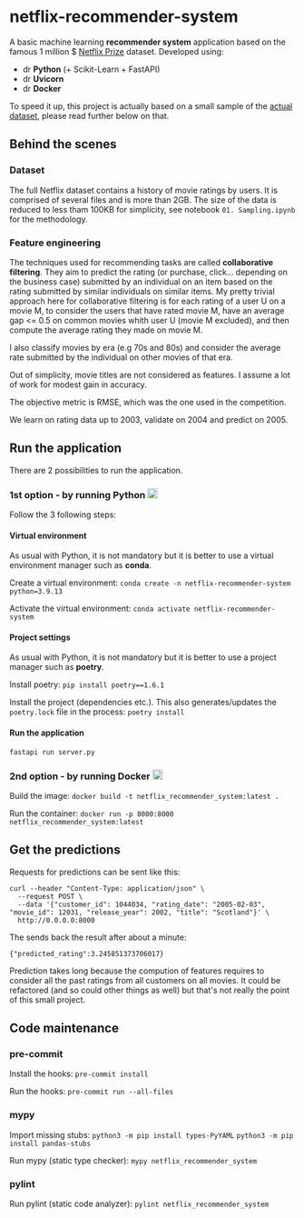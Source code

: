 # netflix-recommender-system

A basic machine learning **recommender system** application based on the famous 1 million $ [Netflix Prize](https://en.wikipedia.org/wiki/Netflix_Prize) dataset. Developed using:
- <img src="https://149860134.v2.pressablecdn.com/wp-content/uploads/pythoned.png" alt="drawing" width="14em;"/> **Python** (+ Scikit-Learn + FastAPI)
- <img src="https://www.uvicorn.org/uvicorn.png" alt="drawing" width="14em;"/> **Uvicorn**
- <img src="https://static-00.iconduck.com/assets.00/docker-icon-icon-512x370-m2lt8o0b.png" alt="drawing" width="14em;"/> **Docker**

To speed it up, this project is actually based on a small sample of the [actual dataset](https://www.kaggle.com/datasets/netflix-inc/netflix-prize-data), please read further below on that.


## Behind the scenes

### Dataset

The full Netflix dataset contains a history of movie ratings by users. It is comprised of several files and is more than 2GB. The size of the data is reduced to less tham 100KB for simplicity, see notebook `01. Sampling.ipynb` for the methodology.

### Feature engineering

The techniques used for recommending tasks are called **collaborative filtering**. They aim to predict the rating  (or purchase, click... depending on the business case) submitted by an individual on an item based on the rating submitted by similar individuals on similar items. My pretty trivial approach here for collaborative filtering is for each rating of a user U on a movie M, to consider the users that have rated movie M, have an average gap <= 0.5 on common movies whith user U (movie M excluded), and then compute the average rating they made on movie M.

I also classify movies by era (e.g 70s and 80s) and consider the average rate submitted by the individual on other movies of that era.

Out of simplicity, movie titles are not considered as features. I assume a lot of work for modest gain in accuracy.

The objective metric is RMSE, which was the one used in the competition.

We learn on rating data up to 2003, validate on 2004 and predict on 2005.


## Run the application

There are 2 possibilities to run the application.

### 1st option - by running Python <img src="https://149860134.v2.pressablecdn.com/wp-content/uploads/pythoned.png" alt="drawing" width="18em;"/>

Follow the 3 following steps:

#### Virtual environment

As usual with Python, it is not mandatory but it is better to use a virtual environment manager such as **conda**.

Create a virtual environment:
`conda create -n netflix-recommender-system python=3.9.13`

Activate the virtual environment:
`conda activate netflix-recommender-system`

#### Project settings

As usual with Python, it is not mandatory but it is better to use a project manager such as **poetry**.

Install poetry:
`pip install poetry==1.6.1`

Install the project (dependencies etc.). This also generates/updates the `poetry.lock` file in the process:
`poetry install`

#### Run the application
`fastapi run server.py`

### 2nd option - by running Docker <img src="https://static-00.iconduck.com/assets.00/docker-icon-icon-512x370-m2lt8o0b.png" alt="drawing" width="18em;"/>

Build the image:
`docker build -t netflix_recommender_system:latest .`

Run the container:
`docker run -p 8000:8000 netflix_recommender_system:latest`


## Get the predictions

Requests for predictions can be sent like this:
```
curl --header "Content-Type: application/json" \
  --request POST \
  --data '{"customer_id": 1044034, "rating_date": "2005-02-03", "movie_id": 12031, "release_year": 2002, "title": "Scotland"}' \
  http://0.0.0.0:8000
```

The sends back the result after about a minute:
```
{"predicted_rating":3.245851373706017}
```

Prediction takes long because the compution of features requires to consider all the past ratings from all customers on all movies. It could be refactored (and so could other things as well) but that's not really the point of this small project.

## Code maintenance

### pre-commit
Install the hooks:
`pre-commit install`

Run the hooks:
`pre-commit run --all-files`

### mypy
Import missing stubs:
`python3 -m pip install types-PyYAML`
`python3 -m pip install pandas-stubs`

Run mypy (static type checker):
`mypy netflix_recommender_system`

### pylint
Run pylint (static code analyzer):
`pylint netflix_recommender_system`
